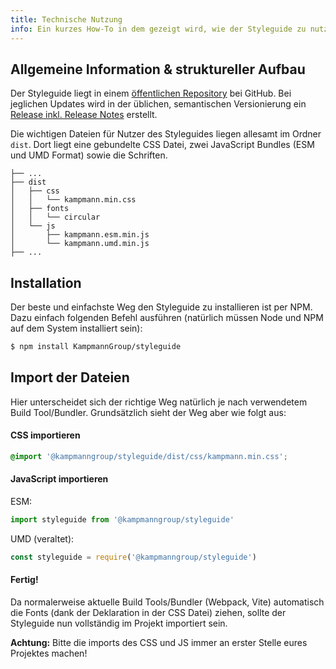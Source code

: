 ```yaml
---
title: Technische Nutzung
info: Ein kurzes How-To in dem gezeigt wird, wie der Styleguide zu nutzen ist.
---
```


## Allgemeine Information & struktureller Aufbau

Der Styleguide liegt in einem [öffentlichen Repository](https://github.com/KampmannGroup/styleguide/) bei GitHub. Bei jeglichen Updates wird in der üblichen, semantischen Versionierung ein [Release inkl. Release Notes](https://github.com/KampmannGroup/styleguide/releases) erstellt.

Die wichtigen Dateien für Nutzer des Styleguides liegen allesamt im Ordner `dist`. Dort liegt eine gebundelte CSS Datei, zwei JavaScript Bundles (ESM und UMD Format) sowie die Schriften.

```
├── ...
├── dist
│   ├── css
│   │   └── kampmann.min.css
│   ├── fonts
│   │   └── circular
│   └── js
│       ├── kampmann.esm.min.js
│       └── kampmann.umd.min.js
├── ...
```

## Installation

Der beste und einfachste Weg den Styleguide zu installieren ist per NPM. Dazu einfach folgenden Befehl ausführen (natürlich müssen Node und NPM auf dem System installiert sein):

```bash
$ npm install KampmannGroup/styleguide 
```

## Import der Dateien

Hier unterscheidet sich der richtige Weg natürlich je nach verwendetem Build Tool/Bundler. Grundsätzlich sieht der Weg aber wie folgt aus:

#### CSS importieren
```css
@import '@kampmanngroup/styleguide/dist/css/kampmann.min.css';
```

#### JavaScript importieren
ESM:
```javascript
import styleguide from '@kampmanngroup/styleguide'
```

UMD (veraltet): 
```javascript
const styleguide = require('@kampmanngroup/styleguide')
```

#### Fertig!

Da normalerweise aktuelle Build Tools/Bundler (Webpack, Vite) automatisch die Fonts (dank der Deklaration in der CSS Datei) ziehen, sollte der Styleguide nun vollständig im Projekt importiert sein.

**Achtung:** Bitte die imports des CSS und JS immer an erster Stelle eures Projektes machen!